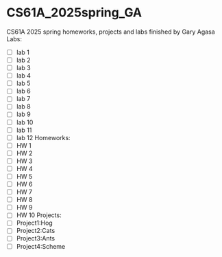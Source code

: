 # CS61A_2025spring_GA
CS61A 2025 spring homeworks, projects and labs finished by Gary Agasa
Labs:
+ [ ] lab 1
+ [ ] lab 2
+ [ ] lab 3
+ [ ] lab 4
+ [ ] lab 5
+ [ ] lab 6
+ [ ] lab 7
+ [ ] lab 8
+ [ ] lab 9
+ [ ] lab 10
+ [ ] lab 11
+ [ ] lab 12
Homeworks:
+ [ ] HW 1
+ [ ] HW 2
+ [ ] HW 3
+ [ ] HW 4
+ [ ] HW 5
+ [ ] HW 6
+ [ ] HW 7
+ [ ] HW 8
+ [ ] HW 9
+ [ ] HW 10
Projects:
+ [ ] Project1:Hog
+ [ ] Project2:Cats
+ [ ] Project3:Ants
+ [ ] Project4:Scheme
